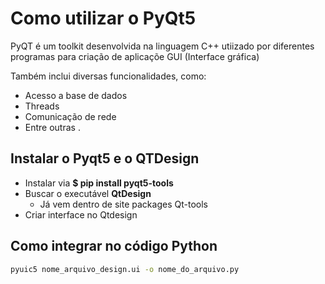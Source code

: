 # Como utilizar o PyQt5

PyQT é um toolkit desenvolvida na linguagem C++ utiizado por diferentes programas para criação de aplicaçõe GUI (Interface gráfica)

Também inclui diversas funcionalidades, como:
- Acesso a base de dados
- Threads
- Comunicação de rede
- Entre outras .


## Instalar o Pyqt5 e o QTDesign
- Instalar via **$ pip install pyqt5-tools**
- Buscar o executável **QtDesign**
   - Já vem dentro de site packages Qt-tools 
- Criar interface no Qtdesign


## Como integrar no código Python

```bash
pyuic5 nome_arquivo_design.ui -o nome_do_arquivo.py
```

